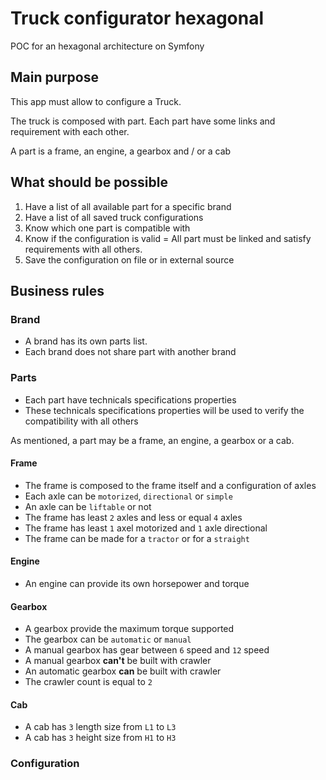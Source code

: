# Truck configurator hexagonal
POC for an hexagonal architecture on Symfony

## Main purpose

This app must allow to configure a Truck.

The truck is composed with part.
Each part have some links and requirement with each other.

A part is a frame, an engine, a gearbox and / or a cab

## What should be possible

1. Have a list of all available part for a specific brand
2. Have a list of all saved truck configurations
3. Know which one part is compatible with
4. Know if the configuration is valid = All part must be linked and satisfy requirements with all others.
5. Save the configuration on file or in external source

## Business rules

### Brand

- A brand has its own parts list.
- Each brand does not share part with another brand

### Parts

- Each part have technicals specifications properties
- These technicals specifications properties will be used to verify the compatibility with all others

As mentioned, a part may be a frame, an engine, a gearbox or a cab.

#### Frame

- The frame is composed to the frame itself and a configuration of axles
- Each axle can be `motorized`, `directional` or `simple`
- An axle can be `liftable`  or not
- The frame has least `2` axles and less or equal `4` axles
- The frame has least `1` axel motorized and `1` axle directional
- The frame can be made for a `tractor` or for a `straight`

#### Engine

- An engine can provide its own horsepower and torque

#### Gearbox

- A gearbox provide the maximum torque supported
- The gearbox can be `automatic` or `manual`
- A manual gearbox has gear between `6` speed and `12` speed
- A manual gearbox __can't__ be built with crawler
- An automatic gearbox __can__ be built with crawler
- The crawler count is equal to `2`

#### Cab

- A cab has `3` length size from `L1` to `L3`
- A cab has `3` height size from `H1` to `H3`

### Configuration